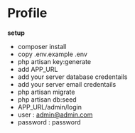 # Profile

**setup**

* composer install
* copy .env.example .env
* php artisan key:generate
* add APP_URL
* add your server database credentails
* add your server email credentails
* php artisan migrate
* php artisan db:seed
* APP_URL/admin/login
* user : admin@admin.com
* password : password
